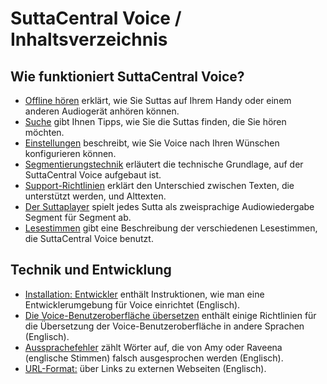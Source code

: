 # SuttaCentral Voice / Inhaltsverzeichnis
## Wie funktioniert SuttaCentral Voice?

* [Offline hören](https://sc-voice.github.io/dhammaregen/docs/uber-voice/offline-horen) erklärt, wie Sie Suttas auf Ihrem Handy oder einem anderen Audiogerät anhören können.
* [Suche](https://sc-voice.github.io/dhammaregen/docs/uber-voice/suche) gibt Ihnen Tipps, wie Sie die Suttas finden, die Sie hören möchten.
* [Einstellungen](https://sc-voice.github.io/dhammaregen/docs/uber-voice/einstellungen) beschreibt, wie Sie Voice nach Ihren Wünschen konfigurieren können.
* [Segmentierungstechnik](https://sc-voice.github.io/dhammaregen/docs/uber-voice/segmentierung) erläutert die technische Grundlage, auf der SuttaCentral Voice aufgebaut ist.
* [Support-Richtlinien](https://sc-voice.github.io/dhammaregen/docs/uber-voice/support) erklärt den Unterschied zwischen Texten, die unterstützt werden, und Alttexten.
* [Der Suttaplayer](https://sc-voice.github.io/dhammaregen/docs/uber-voice/suttaplayer) spielt jedes Sutta als zweisprachige Audiowiedergabe Segment für Segment ab.
* [Lesestimmen](https://sc-voice.github.io/dhammaregen/docs/uber-voice/lesestimmen) gibt eine Beschreibung der verschiedenen Lesestimmen, die SuttaCentral Voice benutzt.

<h2 id="Technik und Entwicklung">Technik und Entwicklung</h2>

* [Installation: Entwickler](https://github.com/sc-voice/sc-voice/wiki/Installation:-Developer) enthält Instruktionen, wie man eine Entwicklerumgebung für Voice einrichtet (Englisch).
* [Die Voice-Benutzeroberfläche übersetzen](https://github.com/sc-voice/sc-voice/wiki/Translating-Voice-UI) enthält einige Richtlinien für die Übersetzung der Voice-Benutzeroberfläche in andere Sprachen (Englisch).
* [Aussprachefehler](https://github.com/sc-voice/sc-voice/wiki/Mispronunciations) zählt Wörter auf, die von Amy oder Raveena (englische Stimmen) falsch ausgesprochen werden (Englisch).
* [URL-Format:](https://github.com/sc-voice/sc-voice/wiki/URL-Format) über Links zu externen Webseiten (Englisch).
